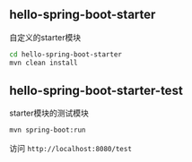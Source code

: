 ## hello-spring-boot-starter
自定义的starter模块

```bash
cd hello-spring-boot-starter
mvn clean install
```

## hello-spring-boot-starter-test
starter模块的测试模块

```bash
mvn spring-boot:run
```

访问 `http://localhost:8080/test`